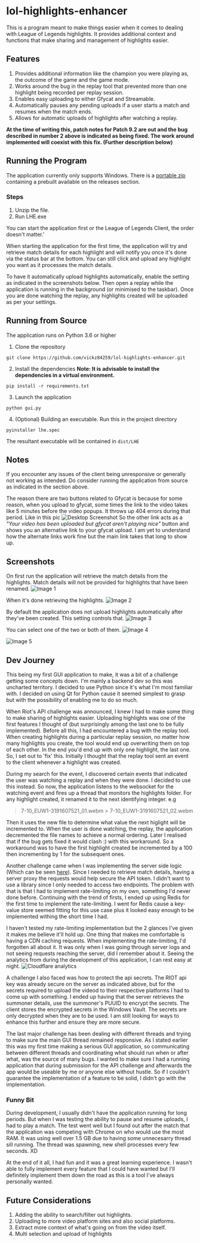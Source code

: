 # lol-highlights-enhancer

This is a program meant to make things easier when it comes to dealing with League of Legends highlights.
It provides
additional context and functions that make sharing and management of highlights easier.

## Features
1. Provides additional information like the champion you were playing as, the outcome of the game and the game mode.
2. Works around the bug in the replay tool that prevented more than one highlight being recorded per replay session. 
3. Enables easy uploading to either Gfycat and Streamable.
4. Automatically pauses any pending uploads if a user starts a match and resumes when the match ends.
5. Allows for automatic uploads of highlights after watching a replay.

**At the time of writing this, patch notes for Patch 9.2 are out and the bug described in number 2 above is indicated as being
fixed. The work around implemented will coexist with this fix. (Further description below)**

## Running the Program
The application currently only supports Windows. There is a [portable zip](https://github.com/vickz84259/lol-highlights-enhancer/releases/download/1.0.0-alpha/LHE.zip) containing a prebuilt available on the releases section. 
### Steps
1. Unzip the file.
2. Run LHE.exe

You can start the application first or the League of Legends Client, the order doesn't matter.'

When starting the application for the first time, the application will try and retrieve match details for each highlight and will
notify you once it's done via the status bar at the bottom. You can still click and upload any highlight you want as it processes
the match details.

To have it automatically upload highlights automatically, enable the setting as indicated in the screenshots below. Then open a 
replay while the application is running in the background (or minimised to the taskbar). Once you are done watching the replay,
any highlights created will be uploaded as per your settings.

## Running from Source
The application runs on Python 3.6 or higher

1. Clone the repository
```
git clone https://github.com/vickz84259/lol-highlights-enhancer.git
```
2. Install the dependencies **Note: It is advisable to install the dependencies in a virtual environment.**
```
pip install -r requirements.txt
```
3. Launch the application
```
python gui.py
```
4. (Optional) Building an executable. Run this in the project directory
```
pyinstaller lhe.spec
```
The resultant executable will be contained in `dist/LHE`

## Notes
If you encounter any issues of the client being unresponsive or generally not working as intended. Do consider running the
application from source as indicated in the section above.

The reason there are two buttons related to Gfycat is because for some reason, when you upload to gfycat, some times the link to the video
takes like 5 minutes before the video popups. It throws up 404 errors during that period. Like in this pic
![Desktop Screenshot](https://i.imgur.com/nzUhAlE.png)
So the other link acts as a _"Your video has been uploaded but gfycat aren't playing nice"_ button and shows you an alternative 
link to your gfycat upload. I am yet to understand how the alternate links work fine but the main link takes that long to show up.

## Screenshots
On first run the application will retrieve the match details from the highlights. Match details will not be provided for highlights
that have been renamed.
![Image 1](https://i.imgur.com/tDbm5p1.png)

When it's done retrieving the highlights.
![Image 2](https://i.imgur.com/WLkFaVv.png)

By default the application does not upload highlights automatically after they've been created. This setting controls that.
![Image 3](https://i.imgur.com/K0ODThY.png)

You can select one of the two or both of them.
![Image 4](https://i.imgur.com/I6STgFN.png)

![Image 5](https://i.imgur.com/Fatl9LJ.png)

## Dev Journey
This being my first GUI application to make, it was a bit of a challenge getting some concepts down. I'm mainly a backend dev so
this was uncharted territory. I decided to use Python since it's what I'm most familiar with. I decided on using Qt for Python
cause it seemed simplest to grasp but with the possibility of enabling me to do so much.

When Riot's API challenge was announced, I knew I had to make some thing to make sharing of highlights easier. Uploading 
highlights was one of the first features I thought of (but surprisingly among the last one to be fully implemented). 
Before all this, I had encountered a bug with the replay tool. When creating highlights during a particular replay session,
no matter how many highlights you create, the tool would end up overwriting them on top of each other. In the end you'd end up
with only one highlight, the last one. So, I set out to 'fix' this. Initially I thought that the replay tool sent an event to
the client whenever a highlight was created.

During my search for the event, I discovered certain events that indicated the user was watching a replay and when they were done.
I decided to use this instead. So now, the application listens to the websocket for the watching event and fires up a thread that
monitors the highlights folder. For any highlight created, it renamed it to the next identifying integer. e.g
> 7-10_EUW1-3191607521_01.webm > 7-10_EUW1-3191607521_02.webm

Then it uses the new file to determine what value the next higlight will be incremented to. When the user is done watching, the
replay, the application decremented the file names to achieve a normal ordering.
Later I realised that if the bug gets fixed it would clash :) with this workaround. So a workaround was to have the first highlight created be incremented by a 100 then incrementing by 1 for the subsequent ones.

Another challenge came when I was implementing the server side logic (Which can be seen [here](https://github.com/vickz84259/personal_website/tree/dev)). Since I needed to retrieve match details,
having a server proxy the requests would help secure the API token. I didn't want to use a library since I only needed to access
two endpoints. The problem with that is that I had to implement rate-limiting on my own, something I'd never done before. Continuing with
the trend of firsts, I ended up using Redis for the first time to implement the rate-limiting. I went for Redis cause a 
key-value store seemed fitting for this use case plus it looked easy enough to be implemented withing the short time I had.

I haven't tested my rate-limiting implementation but the 2 glances I've given it makes me believe it'll hold up. One thing that
makes me comfortable is having a CDN caching requests. When implementing the rate-limiting, I'd forgotten all about it. It was 
only when I was going through server logs and not seeing requests reaching the server, did I remember about it. 
Seeing the analytics from during the development of this application, I can rest easy at night.
![Cloudflare analytics](https://i.imgur.com/k9MxY89.png)

A challenge I also faced was how to protect the api secrets. The RIOT api key was already secure on the server as indicated above,
but for the secrets  required to upload the videod to their respective platforms I had to come up with something.
I ended up having that the server retrieves the summoner details, use the summoner's PUUID to encrypt the secrets. The client
stores the encrypted secrets in the Windows Vault.
The secrets are only decrypted when they are to be used. I am still looking for ways to enhance this further and ensure they are
more secure.

The last major challenge has been dealing with different threads and trying to make sure the main GUI thread remained responsive.
As I stated earlier this was my first time making a serious GUI application, so communicating between different threads and 
coordinating what should run when or after what, was the source of many bugs. I wanted to make sure I had a running application 
that during submission for the API challenge and afterwards the app would be useable by me or anyone else without hustle.
So if I couldn't guarantee the implementation of a feature to be solid, I didn't go with the implementation.

### Funny Bit
During development, I usually didn't have the application running for long periods. But when I was testing the ability to pause and 
resume uploads, I had to play a match. The test went well but I found out after the match that the application was competing
with Chrome on who would use the most RAM. It was using well over 1.5 GB due to having some unnecesarry thread sill running. The
thread was spawning, new shell processes every few seconds. XD

At the end of it all, I had fun and it was a great learning experience. I wasn't able to fully
implement every feature that I could have wanted but I'll definitely implement them down the road as this is a tool I've always
personally wanted.

## Future Considerations
1. Adding the ability to search/filter out highlights.
2. Uploading to more video platform sites and also social platforms.
3. Extract more context of what's going on from the video itself.
4. Multi selection and upload of highlights
